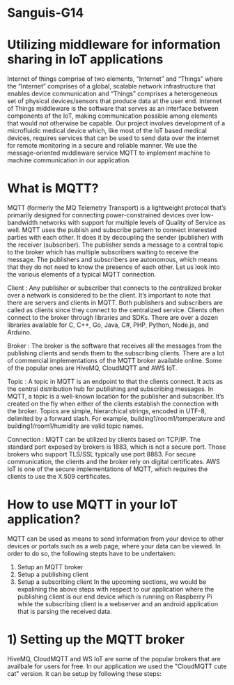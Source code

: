 # Sanguis-G14

# Utilizing middleware for information sharing in IoT applications

Internet of things comprise of two elements, “Internet” and “Things” where the “Internet” comprises of a global, scalable network infrastructure that enables device communication and “Things” comprises a heterogeneous set of physical devices/sensors that produce data at the user end. Internet of Things middleware is the software that serves as an interface between components of the IoT, making communication possible among elements that would not otherwise be capable. Our project involves development of a microfluidic medical device which, like most of the IoT based medical devices, requires services that can be used to send data over the internet for remote monitoring in a secure and reliable manner. We use the message-oriented middleware service MQTT to implement machine to machine communication in our application.

# What is MQTT?

MQTT (formerly the MQ Telemetry Transport) is a lightweight protocol that’s primarily designed for connecting power-constrained devices over low-bandwidth networks with support for multiple levels of Quality of Service as well. MQTT uses the publish and subscribe pattern to connect interested parties with each other. It does it by decoupling the sender (publisher) with the receiver (subscriber). The publisher sends a message to a central topic to the broker which has multiple subscribers waiting to receive the message. The publishers and subscribers are autonomous, which means that they do not need to know the presence of each other. Let us look into the various elements of a typical MQTT connection.

Client : Any publisher or subscriber that connects to the centralized broker over a network is considered to be the client. It’s important to note that there are servers and clients in MQTT. Both publishers and subscribers are called as clients since they connect to the centralized service. Clients often connect to the broker through libraries and SDKs. There are over a dozen libraries available for C, C++, Go, Java, C#, PHP, Python, Node.js, and Arduino.

Broker : The broker is the software that receives all the messages from the publishing clients and sends them to the subscribing clients. There are a lot of commercial implementations of the MQTT broker available online. Some of the popular ones are HiveMQ, CloudMQTT and AWS IoT.

Topic : A topic in MQTT is an endpoint to that the clients connect. It acts as the central distribution hub for publishing and subscribing messages. In MQTT, a topic is a well-known location for the publisher and subscriber. It’s created on the fly when either of the clients establish the connection with the broker. Topics are simple, hierarchical strings, encoded in UTF-8, delimited by a forward slash. For example, building1/room1/temperature and building1/room1/humidity are valid topic names.

Connection : MQTT can be utilized by clients based on TCP/IP. The standard port exposed by brokers is 1883, which is not a secure port. Those brokers who support TLS/SSL typically use port 8883. For secure communication, the clients and the broker rely on digital certificates. AWS IoT is one of the secure implementations of MQTT, which requires the clients to use the X.509 certificates.

# How to use MQTT in your IoT application?

MQTT can be used as means to send information from your device to other devices or portals such as a web page, where your data can be viewed. In order to do so, the following stepts have to be undertaken:
1) Setup an MQTT broker 
2) Setup a publishing client
3) Setup a subscribing client
In the upcoming sections, we would be expalining the above steps with respect to our application where the publishing client is our end device which is running on Raspberry Pi while the subscribing client is a webserver and an android application that is parsing the received data.

# 1) Setting up the MQTT broker

HiveMQ, CloudMQTT and WS IoT are some of the popular brokers that are availbale for users for free. In our application we used the "CloudMQTT cute cat" version. It can be setup by following these steps:
> 


